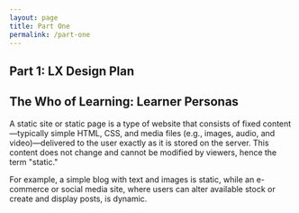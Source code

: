```yaml
---
layout: page
title: Part One
permalink: /part-one
---
```

<article class="pa2 pa3-ns mw7 center">
  <div>
    <h1 class="dark-gray tc f5 f4-l mt0">Part 1: LX Design Plan</h1>
    <h2 class="gray f5 f4-l mt0">The Who of Learning: Learner Personas</h2>
    <p class="f6 f5-l lh-copy">
      A static site or static page is a type of website that consists of fixed content—typically simple HTML, CSS, and media files (e.g., images, audio, and video)—delivered to the user exactly as it is stored on the server. This content does not change and cannot be modified by viewers, hence the term "static." 
    </p>
    <p class="f6 f5-l lh-copy">
      For example, a simple blog with text and images is static, while an e-commerce or social media site, where users can alter available stock or create and display posts, is dynamic.
    </p>
  </div>
</article>
